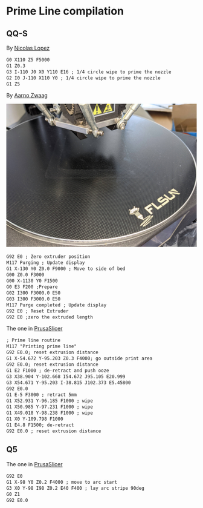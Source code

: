 # Prime Line compilation

## QQ-S

By [Nicolas Lopez](https://www.facebook.com/groups/120961628750040/permalink/907461573433371/?comment_id=907569063422622)
 ```gcode
G0 X110 Z5 F5000
G1 Z0.3
G3 I-110 J0 X0 Y110 E16 ; 1/4 circle wipe to prime the nozzle
G2 I0 J-110 X110 Y0 ; 1/4 circle wipe to prime the nozzle
G1 Z5
 ```
  

By [Aarno Zwaag](https://www.facebook.com/groups/120961628750040/permalink/922020695310792/)

![Prime Line by Aarno Zwaag](./prime-lines/198094872_988109138607776_6028542875103880710_n.jpg)

```gcode
G92 E0 ; Zero extruder position
M117 Purging ; Update display
G1 X-130 Y0 Z0.0 F9000 ; Move to side of bed
G00 Z0.0 F3000
G00 X-1130 Y0 F1500
G0 E3 F200 ;Prepare 
G02 I300 F3000.0 E50
G03 I300 F3000.0 E50
M117 Purge completed ; Update display
G92 E0 ; Reset Extruder
G92 E0 ;zero the extruded length
```

The one in [PrusaSlicer](https://github.com/prusa3d/PrusaSlicer/blob/master/resources/profiles/FLSun.ini#L777)
```gcode
; Prime line routine
M117 "Printing prime line"
G92 E0.0; reset extrusion distance
G1 X-54.672 Y-95.203 Z0.3 F4000; go outside print area
G92 E0.0; reset extrusion distance
G1 E2 F1000 ; de-retract and push ooze
G3 X38.904 Y-102.668 I54.672 J95.105 E20.999
G3 X54.671 Y-95.203 I-38.815 J102.373 E5.45800
G92 E0.0
G1 E-5 F3000 ; retract 5mm
G1 X52.931 Y-96.185 F1000 ; wipe
G1 X50.985 Y-97.231 F1000 ; wipe
G1 X49.018 Y-98.238 F1000 ; wipe
G1 X0 Y-109.798 F1000
G1 E4.8 F1500; de-retract
G92 E0.0 ; reset extrusion distance
```

## Q5

The one in [PrusaSlicer](https://github.com/prusa3d/PrusaSlicer/blob/master/resources/profiles/FLSun.ini#L821)
```gcode
G92 E0
G1 X-98 Y0 Z0.2 F4000 ; move to arc start
G3 X0 Y-98 I98 Z0.2 E40 F400 ; lay arc stripe 90deg
G0 Z1 
G92 E0.0
```